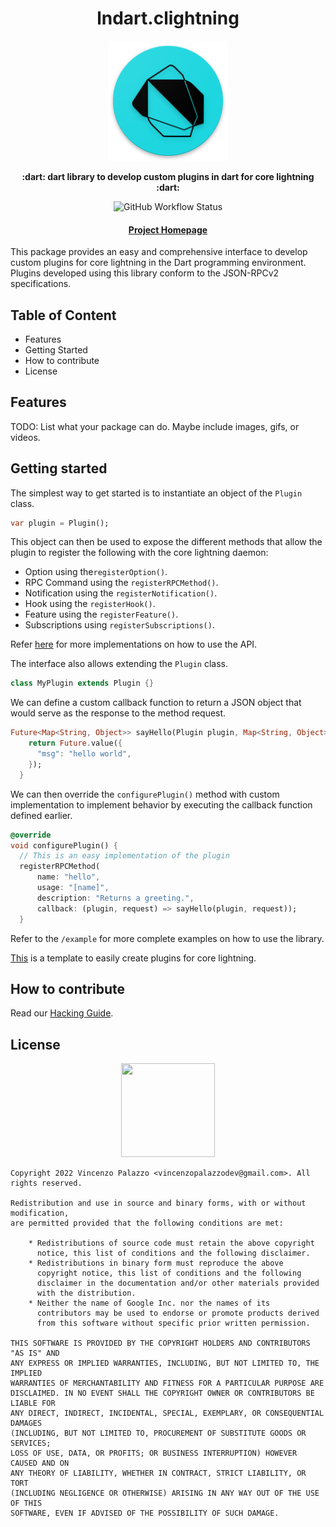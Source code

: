 <!-- 
This README describes the package. If you publish this package to pub.dev,
this README's contents appear on the landing page for your package.

For information about how to write a good package README, see the guide for
[writing package pages](https://dart.dev/guides/libraries/writing-package-pages). 

For general information about developing packages, see the Dart guide for
[creating packages](https://dart.dev/guides/libraries/create-library-packages)
and the Flutter guide for
[developing packages and plugins](https://flutter.dev/developing-packages). 
-->
<div align="center">
  <h1>lndart.clightning</h1>

  <img src="https://github.com/dart-lightning/icons/raw/main/main/res/mipmap-xxxhdpi/ic_launcher.png" />

  <p>
    <strong> :dart: dart library to develop custom plugins in dart for core lightning  :dart: </strong>
  </p>

  <p>
   <img alt="GitHub Workflow Status" src="https://img.shields.io/github/workflow/status/dart-lightning/clightning.dart/Sanity%20Check?style=flat-square">
  </p>

  <h4>
    <a href="https://github.com/dart-lightning">Project Homepage</a>
  </h4>
</div>

This package provides an easy and comprehensive interface to develop custom plugins for core lightning in the Dart programming environment. Plugins developed using this library conform to the JSON-RPCv2 specifications.

## Table of Content

- Features
- Getting Started
- How to contribute
- License

## Features

TODO: List what your package can do. Maybe include images, gifs, or videos.

## Getting started

The simplest way to get started is to instantiate an object of the `Plugin` class.
```dart
var plugin = Plugin();
```
This object can then be used to expose the different methods that allow the plugin to register the following with the core lightning daemon:
- Option using the`registerOption()`.
- RPC Command using the `registerRPCMethod()`.
- Notification using the `registerNotification()`.
- Hook using the `registerHook()`.
- Feature using the `registerFeature()`.
- Subscriptions using `registerSubscriptions()`.

Refer [here]('insert_docs_link_here') for more implementations on how to use the API.

The interface also allows extending the `Plugin` class.

```dart
class MyPlugin extends Plugin {}
```
We can define a custom callback function to return a JSON object that would serve as the response to the method request.

```dart
Future<Map<String, Object>> sayHello(Plugin plugin, Map<String, Object> request) {
    return Future.value({
      "msg": "hello world",
    });
  }
```

We can then override the `configurePlugin()` method with custom implementation to implement behavior by executing the callback function defined earlier.
```dart
@override
void configurePlugin() {
  // This is an easy implementation of the plugin
  registerRPCMethod(
      name: "hello",
      usage: "[name]",
      description: "Returns a greeting.",
      callback: (plugin, request) => sayHello(plugin, request));
  }
```

Refer to the `/example` for more complete examples on how to use the library.

[This](https://github.com/dart-lightning/dart_plugin) is a template to easily create plugins for core lightning.
## How to contribute

Read our [Hacking Guide]().

## License

<div align="center">
  <img src="https://opensource.org/files/osi_keyhole_300X300_90ppi_0.png" width="150" height="150"/>
</div>

```
Copyright 2022 Vincenzo Palazzo <vincenzopalazzodev@gmail.com>. All rights reserved.

Redistribution and use in source and binary forms, with or without modification,
are permitted provided that the following conditions are met:

    * Redistributions of source code must retain the above copyright
      notice, this list of conditions and the following disclaimer.
    * Redistributions in binary form must reproduce the above
      copyright notice, this list of conditions and the following
      disclaimer in the documentation and/or other materials provided
      with the distribution.
    * Neither the name of Google Inc. nor the names of its
      contributors may be used to endorse or promote products derived
      from this software without specific prior written permission.

THIS SOFTWARE IS PROVIDED BY THE COPYRIGHT HOLDERS AND CONTRIBUTORS "AS IS" AND
ANY EXPRESS OR IMPLIED WARRANTIES, INCLUDING, BUT NOT LIMITED TO, THE IMPLIED
WARRANTIES OF MERCHANTABILITY AND FITNESS FOR A PARTICULAR PURPOSE ARE
DISCLAIMED. IN NO EVENT SHALL THE COPYRIGHT OWNER OR CONTRIBUTORS BE LIABLE FOR
ANY DIRECT, INDIRECT, INCIDENTAL, SPECIAL, EXEMPLARY, OR CONSEQUENTIAL DAMAGES
(INCLUDING, BUT NOT LIMITED TO, PROCUREMENT OF SUBSTITUTE GOODS OR SERVICES;
LOSS OF USE, DATA, OR PROFITS; OR BUSINESS INTERRUPTION) HOWEVER CAUSED AND ON
ANY THEORY OF LIABILITY, WHETHER IN CONTRACT, STRICT LIABILITY, OR TORT
(INCLUDING NEGLIGENCE OR OTHERWISE) ARISING IN ANY WAY OUT OF THE USE OF THIS
SOFTWARE, EVEN IF ADVISED OF THE POSSIBILITY OF SUCH DAMAGE.